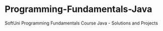# Programming-Fundamentals-Java
SoftUni Programming Fundamentals Course Java - Solutions and Projects
